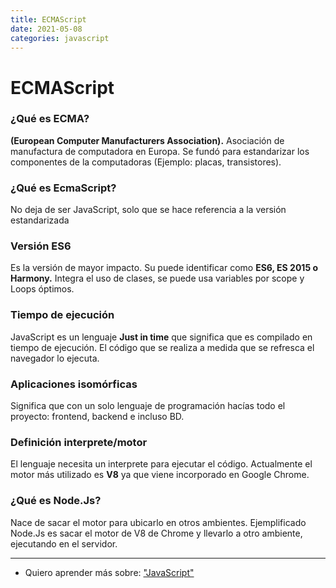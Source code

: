 ```yaml
---
title: ECMAScript
date: 2021-05-08
categories: javascript
---
```


# ECMAScript

### ¿Qué es ECMA?
**(European Computer Manufacturers Association).** Asociación de manufactura de computadora en Europa. Se fundó para estandarizar los componentes de la computadoras (Ejemplo: placas, transistores).

### ¿Qué es EcmaScript?
No deja de ser JavaScript, solo que se hace referencia a la versión estandarizada

### Versión ES6
Es la versión de mayor impacto. Su puede identificar como **ES6, ES 2015 o Harmony.** Integra el uso de clases, se puede usa variables por scope y Loops óptimos.

### Tiempo de ejecución
JavaScript es un lenguaje **Just in time** que significa que es compilado en tiempo de ejecución. El código que se realiza a medida que se refresca el navegador lo ejecuta.

### Aplicaciones isomórficas
Significa que con un solo lenguaje de programación hacías todo el proyecto: frontend, backend e incluso BD.

### Definición interprete/motor
El lenguaje necesita un interprete para ejecutar el código. Actualmente el motor más utilizado es **V8** ya que viene incorporado en Google Chrome.

### ¿Qué es Node.Js?
Nace de sacar el motor para ubicarlo en otros ambientes. Ejemplificado Node.Js es sacar el motor de V8 de Chrome y llevarlo a otro ambiente, ejecutando en el servidor.

***

- Quiero aprender más sobre: ["JavaScript"](../00/javascript)
